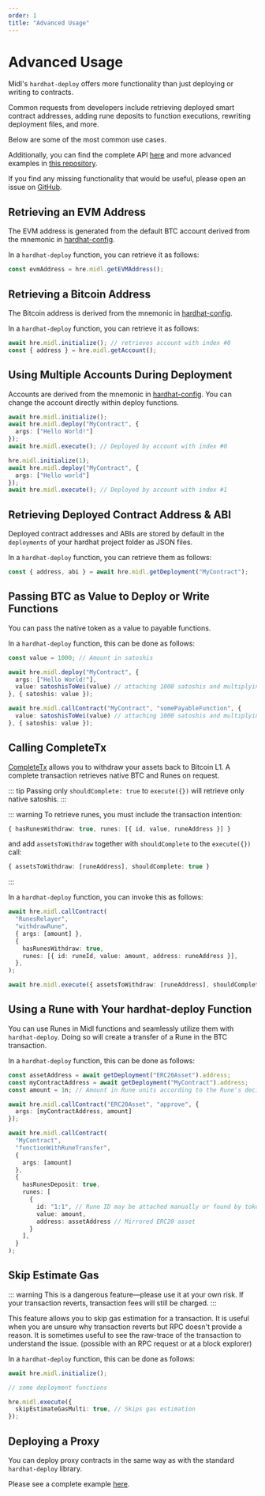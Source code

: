 ```yaml
---
order: 1
title: "Advanced Usage"
---
```


# Advanced Usage
Midl's `hardhat-deploy` offers more functionality than just deploying or writing to contracts.

Common requests from developers include retrieving deployed smart contract addresses, adding rune deposits to function executions, rewriting deployment files, and more.

Below are some of the most common use cases.

Additionally, you can find the complete API [here](./api.md) and more advanced examples in [this repository](https://github.com/midl-xyz/smart-contract-deploy-starter).

If you find any missing functionality that would be useful, please open an issue on [GitHub](https://github.com/midl-xyz/midl-js/issues/new/choose).


## Retrieving an EVM Address
The EVM address is generated from the default BTC account derived from the mnemonic in [hardhat-config](./config.md).

In a `hardhat-deploy` function, you can retrieve it as follows:
```ts
const evmAddress = hre.midl.getEVMAddress();
```


## Retrieving a Bitcoin Address
The Bitcoin address is derived from the mnemonic in [hardhat-config](./config.md).

In a `hardhat-deploy` function, you can retrieve it as follows:
```ts
await hre.midl.initialize(); // retrieves account with index #0
const { address } = hre.midl.getAccount();
```


## Using Multiple Accounts During Deployment
Accounts are derived from the mnemonic in [hardhat-config](./config.md). You can change the account directly within deploy functions.

```ts
await hre.midl.initialize();
await hre.midl.deploy("MyContract", {
  args: ["Hello World!"]
});
await hre.midl.execute(); // Deployed by account with index #0

hre.midl.initialize(1);
await hre.midl.deploy("MyContract", {
  args: ["Hello world"]
});
await hre.midl.execute(); // Deployed by account with index #1
```


## Retrieving Deployed Contract Address & ABI
Deployed contract addresses and ABIs are stored by default in the `deployments` of your hardhat project folder as JSON files.

In a `hardhat-deploy` function, you can retrieve them as follows:
```ts
const { address, abi } = await hre.midl.getDeployment("MyContract");
```


## Passing BTC as Value to Deploy or Write Functions
You can pass the native token as a value to payable functions.

In a `hardhat-deploy` function, this can be done as follows:
```ts
const value = 1000; // Amount in satoshis

await hre.midl.deploy("MyContract", {
  args: ["Hello World!"],
  value: satoshisToWei(value) // attaching 1000 satoshis and multiplying by 10 * 10 ** 10 in msg.value
}, { satoshis: value });

await hre.midl.callContract("MyContract", "somePayableFunction", {
  value: satoshisToWei(value) // attaching 1000 satoshis and multiplying by 10 ** 10 in msg.value
}, { satoshis: value });
```


## Calling CompleteTx
[CompleteTx](../../actions/addCompleteTxIntention.md) allows you to withdraw your assets back to Bitcoin L1. A complete transaction retrieves native BTC and Runes on request.

::: tip
Passing only `shouldComplete: true` to `execute({})` will retrieve only native satoshis.
:::

::: warning
To retrieve runes, you must include the transaction intention:
```ts
{ hasRunesWithdraw: true, runes: [{ id, value, runeAddress }] }
```

and add `assetsToWithdraw` together with `shouldComplete` to the `execute({})` call:
```ts
{ assetsToWithdraw: [runeAddress], shouldComplete: true }
```
:::

In a `hardhat-deploy` function, you can invoke this as follows:
```ts
await hre.midl.callContract(
  "RunesRelayer",
  "withdrawRune",
  { args: [amount] },
  {
    hasRunesWithdraw: true,
    runes: [{ id: runeId, value: amount, address: runeAddress }],
  },
);

await hre.midl.execute({ assetsToWithdraw: [runeAddress], shouldComplete: true });
```


## Using a Rune with Your hardhat-deploy Function
You can use Runes in Midl functions and seamlessly utilize them with `hardhat-deploy`. Doing so will create a transfer of a Rune in the BTC transaction.

In a `hardhat-deploy` function, this can be done as follows:
```ts
const assetAddress = await getDeployment("ERC20Asset").address;
const myContractAddress = await getDeployment("MyContract").address;
const amount = 1n; // Amount in Rune units according to the Rune's decimals

await hre.midl.callContract("ERC20Asset", "approve", {
  args: [myContractAddress, amount]
});

await hre.midl.callContract(
  "MyContract",
  "functionWithRuneTransfer",
  {
    args: [amount]
  },
  {
    hasRunesDeposit: true,
    runes: [
      {
        id: "1:1", // Rune ID may be attached manually or found by token address using midl-js-executor util
        value: amount,
        address: assetAddress // Mirrored ERC20 asset
      }
    ],
  }
);
```


## Skip Estimate Gas
::: warning
This is a dangerous feature—please use it at your own risk. If your transaction reverts, transaction fees will still be charged.
:::

This feature allows you to skip gas estimation for a transaction. It is useful when you are unsure why transaction reverts but RPC doesn't provide a reason. It is sometimes useful to see the raw-trace of the transaction to understand the issue. (possible with an RPC request or at a block explorer)

In a `hardhat-deploy` function, this can be done as follows:
```ts
await hre.midl.initialize();

// some deployment functions

hre.midl.execute({
  skipEstimateGasMulti: true, // Skips gas estimation
});
```


## Deploying a Proxy
You can deploy proxy contracts in the same way as with the standard `hardhat-deploy` library.

Please see a complete example [here](https://github.com/midl-xyz/smart-contract-deploy-starter).
